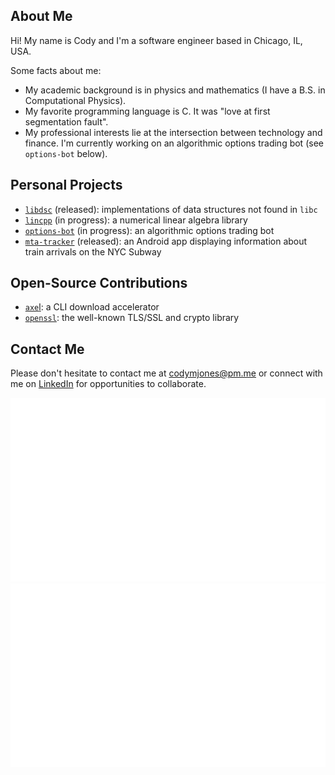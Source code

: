 ## About Me

Hi! My name is Cody and I'm a software engineer based in Chicago, IL, USA.

Some facts about me:

- My academic background is in physics and mathematics (I have a B.S. in Computational Physics).
- My favorite programming language is C. It was "love at first segmentation fault".
- My professional interests lie at the intersection between technology and finance. I'm currently working on an algorithmic options trading bot (see `options-bot` below).

## Personal Projects

- [`libdsc`](https://github.com/cm-jones/libdsc) (released): implementations of data structures not found in `libc`
- [`lincpp`](https://github.com/cm-jones/lincpp) (in progress): a numerical linear algebra library
- [`options-bot`](https://github.com/cm-jones/options-bot) (in progress): an algorithmic options trading bot
- [`mta-tracker`](https://github.com/cm-jones/mta-tracker) (released): an Android app displaying information about train arrivals on the NYC Subway

## Open-Source Contributions

- [`axe`l](https://github.com/axel-download-accelerator/axel): a CLI download accelerator
- [`openssl`](https://github.com/openssl/openssl): the well-known TLS/SSL and crypto library

## Contact Me

Please don't hesitate to contact me at codymjones@pm.me or connect with me on [LinkedIn](https://linkedin.com/in/cm-jones) for opportunities to collaborate.

![](https://raw.githubusercontent.com/cm-jones/github-stats/master/generated/languages.svg#gh-dark-mode-only)
![](https://raw.githubusercontent.com/cm-jones/github-stats/master/generated/languages.svg#gh-light-mode-only)
